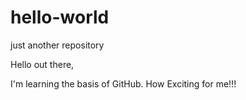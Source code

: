 # hello-world
just another repository

Hello out there,

I'm learning the basis of GitHub.  How Exciting for me!!!
